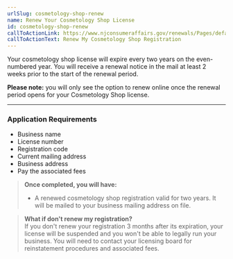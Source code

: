 ```yaml
---
urlSlug: cosmetology-shop-renew
name: Renew Your Cosmetology Shop License
id: cosmetology-shop-renew
callToActionLink: https://www.njconsumeraffairs.gov/renewals/Pages/default.aspx
callToActionText: Renew My Cosmetology Shop Registration
---
```

Your cosmetology shop license will expire every two years on the even-numbered year. You will receive a renewal notice in the mail at least 2 weeks prior to the start of the renewal period.

**Please note:** you will only see the option to renew online once the renewal period opens for your Cosmetology Shop license. 

- - -
### Application Requirements
* Business name
* License number 
* Registration code
* Current mailing address
* Business address
* Pay the associated fees

> **Once completed, you will have:**  
>* A renewed cosmetology shop registration valid for two years. It will be mailed to your business mailing address on file.

>**What if don't renew my registration?**  
>If you don't renew your registration 3 months after its expiration, your license will be suspended and you won't be able to legally run your business. You will need to contact your licensing board for reinstatement procedures and associated fees.